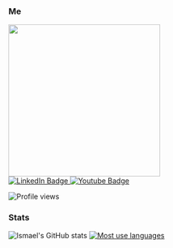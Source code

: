 ### Me
<div id="header">
  <img src="https://media4.giphy.com/media/3ornk57KwDXf81rjWM/200w.webp?cid=ecf05e476dukmfz4d9u0imixls5smshqve4rbcvq9bdsoypl&ep=v1_gifs_search&rid=200w.webp&ct=g" width="300"/>
  <div id = "badges">
    <a href="https://www.linkedin.com/in/ismael-ruiz-ranz-2bb991197/">
      <img src="https://img.shields.io/badge/LinkedIn-blue?style=for-the-badge&logo=linkedin&logoColor=white" alt="LinkedIn Badge"/>
    </a>
    <a href="https://www.youtube.com/@ismaelRR">
      <img src="https://img.shields.io/badge/YouTube-red?style=for-the-badge&logo=youtube&logoColor=white" alt="Youtube Badge"/>
    </a>
  </div>
  
  ![Profile views](https://komarev.com/ghpvc/?username=Equipo45&color=blue)
  
### Stats
  ![Ismael's GitHub stats](https://github-readme-streak-stats.herokuapp.com/?user=Equipo45)
  [![Most use languages](https://github-readme-stats.vercel.app/api/top-langs/?username=Equipo45&layout=compact&theme=vision-friendly-dark)](https://github.com/anuraghazra/github-readme-stats)
  
</div>
